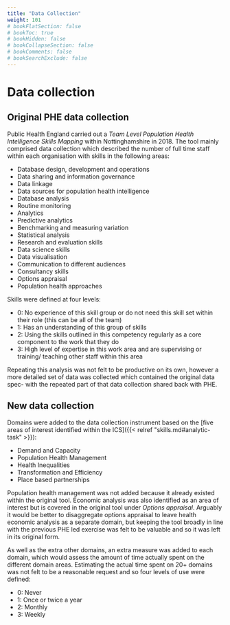 ```yaml
---
title: "Data Collection"
weight: 101
# bookFlatSection: false
# bookToc: true
# bookHidden: false
# bookCollapseSection: false
# bookComments: false
# bookSearchExclude: false
---
```


# Data collection

## Original PHE data collection

Public Health England carried out a *Team Level Population Health Intelligence Skills Mapping* within Nottinghamshire in 2018. The tool mainly comprised data collection which described the number of full time staff within each organisation with skills in the following areas:

* Database design, development and operations 
* Data sharing and information governance 
* Data linkage
* Data sources for population health intelligence 
* Database analysis 
* Routine monitoring 
* Analytics 
* Predictive analytics 
* Benchmarking and measuring variation 
* Statistical analysis 
* Research and evaluation skills 
* Data science skills 
* Data visualisation 
* Communication to different audiences 
* Consultancy skills 
* Options appraisal 
* Population health approaches 

Skills were defined at four levels:

* 0: No experience of this skill group or do not need this skill set within their role (this can be all of the team) 
* 1: Has an understanding of this group of skills 
* 2: Using the skills outlined in this competency regularly as a core component to the work that they do 
* 3: High level of expertise in this work area and are supervising or training/ teaching other staff within this area

Repeating this analysis was not felt to be productive on its own, however a more detailed set of data was collected which contained the original data spec- with the repeated part of that data collection shared back with PHE.

## New data collection 

Domains were added to the data collection instrument based on the [five areas of interest identified within the ICS]({{< relref "skills.md#analytic-task" >}}):

*	Demand and Capacity
*	Population Health Management
*	Health Inequalities
*	Transformation and Efficiency
*	Place based partnerships

Population health management was not added because it already existed within the original tool. Economic analysis was also identified as an area of interest but is covered in the original tool under *Options appraisal*. Arguably it would be better to disaggregate options appraisal to leave health economic analysis as a separate domain, but keeping the tool broadly in line with the previous PHE led exercise was felt to be valuable and so it was left in its original form. 

As well as the extra other domains, an extra measure was added to each domain, which would assess the amount of time actually spent on the different domain areas. Estimating the actual time spent on 20+ domains was not felt to be a reasonable request and so four levels of use were defined:

* 0: Never
* 1: Once or twice a year
* 2: Monthly
* 3: Weekly
